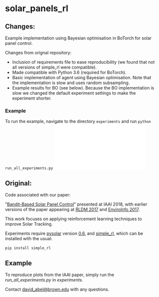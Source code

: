 # solar_panels_rl

## Changes:

Example implementation using Bayesian optimisation in BoTorch for solar panel control.

Changes from orignal repository:
* Inclusion of requirements file to ease reproducibility (we found that not all versions of simple_rl were compatible).
* Made compatible with Python 3.6 (required for BoTorch).
* Basic implementation of agent using Bayesian optimisation. Note that the implementation is slow and uses random subsampling.
* Example results for BO (see below). Because the BO implementation is slow we changed the default experiment settings to make the experiment shorter.

### Example

To run the example, navigate to the directory `experiments` and run `python run_all_experiments.py`
![example BO results](experiments/results/solar_usa_avg_p-10_true/cumulative_reward.pdf)

## Original:

Code associated with our paper:

"[Bandit-Based Solar Panel Control](http://cs.brown.edu/~dabel/papers/iaai_solar_bandit.pdf)" presented at IAAI 2018, with earlier versions of the paper appearing at [RLDM 2017](http://cs.brown.edu/~dabel/papers/solarl.pdf) and [EnviroInfo 2017](http://cs.brown.edu/~dabel/papers/solarl_enviro_info.pdf).

This work focuses on applying reinforcement learning techniques to improve Solar Tracking.

Experiments require [pysolar](http://pysolar.org/) version [0.6](https://github.com/pingswept/pysolar/releases/tag/0.6), and [simple_rl](https://github.com/david-abel/simple_rl), which can be installed with the usual:

	pip install simple_rl


## Example

To reproduce plots from the IAAI paper, simply run the _run_all_experiments.py_ in _experiments_.

Contact david_abel@brown.edu with any questions.
